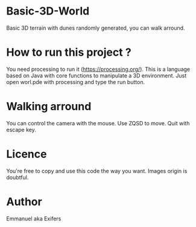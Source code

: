 # Basic-3D-World
Basic 3D terrain with dunes randomly generated, you can walk arround.

# How to run this project ?
You need processing to run it (https://processing.org/). This is a language based on Java with core functions to manipulate a 3D environment. Just open worl.pde with processing and type the run button.

# Walking arround
You can control the camera with the mouse. Use ZQSD to move. Quit with escape key.

# Licence
You're free to copy and use this code the way you want. Images origin is doubtful.

# Author
Emmanuel aka Exifers
